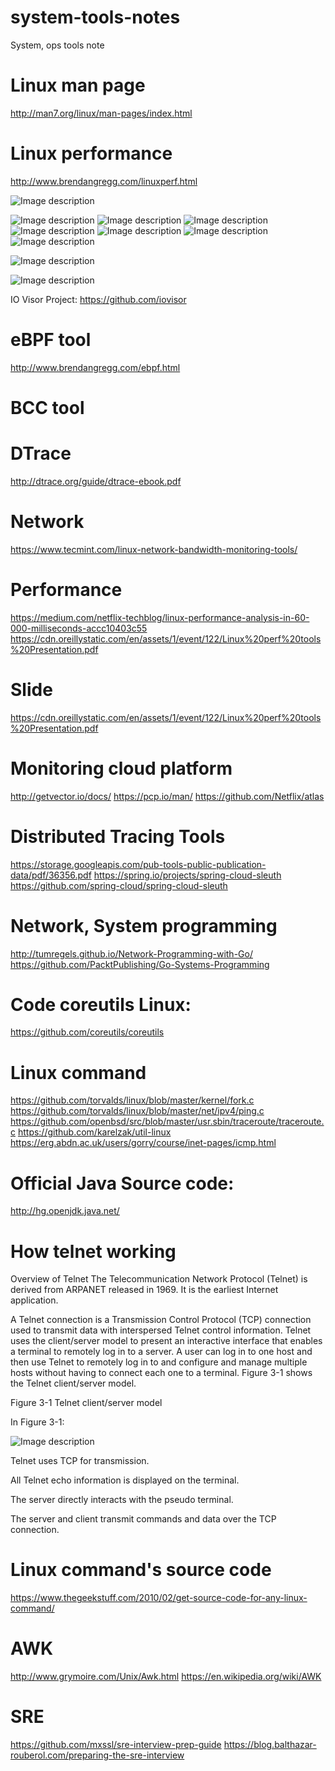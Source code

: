 # system-tools-notes
System, ops tools note
# Linux man page
http://man7.org/linux/man-pages/index.html

# Linux performance
http://www.brendangregg.com/linuxperf.html

![Image description](http://www.brendangregg.com/Perf/linux_perf_tools_full_1000.jpg)

![Image description](http://www.brendangregg.com/Perf/linux_observability_tools.png)
![Image description](http://www.brendangregg.com/Perf/linux_static_tools_333.png)
![Image description](http://www.brendangregg.com/Perf/linux_benchmarking_tools_333.png)
![Image description](http://www.brendangregg.com/Perf/linux_tuning_tools_333.png)
![Image description](http://www.brendangregg.com/Perf/linux_observability_sar_333.png)
![Image description](http://www.brendangregg.com/Perf/perf-tools_2016_333.png)
![Image description](http://www.brendangregg.com/Perf/bcc_tracing_tools_2016_333.png)


![Image description](http://www.brendangregg.com/BPF/bcc_tracing_tools_early2019.png)


![Image description](http://www.brendangregg.com/BPF/bpftrace_tools_early2019.png)


IO Visor Project:
https://github.com/iovisor

# eBPF tool

http://www.brendangregg.com/ebpf.html

# BCC tool

# DTrace
http://dtrace.org/guide/dtrace-ebook.pdf

# Network
https://www.tecmint.com/linux-network-bandwidth-monitoring-tools/

# Performance 
https://medium.com/netflix-techblog/linux-performance-analysis-in-60-000-milliseconds-accc10403c55
https://cdn.oreillystatic.com/en/assets/1/event/122/Linux%20perf%20tools%20Presentation.pdf


# Slide
https://cdn.oreillystatic.com/en/assets/1/event/122/Linux%20perf%20tools%20Presentation.pdf

# Monitoring cloud platform
http://getvector.io/docs/
https://pcp.io/man/
https://github.com/Netflix/atlas

# Distributed Tracing Tools

https://storage.googleapis.com/pub-tools-public-publication-data/pdf/36356.pdf
https://spring.io/projects/spring-cloud-sleuth
https://github.com/spring-cloud/spring-cloud-sleuth

# Network, System programming

http://tumregels.github.io/Network-Programming-with-Go/
https://github.com/PacktPublishing/Go-Systems-Programming

# Code coreutils Linux:

https://github.com/coreutils/coreutils
# Linux command

https://github.com/torvalds/linux/blob/master/kernel/fork.c
https://github.com/torvalds/linux/blob/master/net/ipv4/ping.c
https://github.com/openbsd/src/blob/master/usr.sbin/traceroute/traceroute.c
https://github.com/karelzak/util-linux
https://erg.abdn.ac.uk/users/gorry/course/inet-pages/icmp.html

# Official Java Source code:
http://hg.openjdk.java.net/

# How telnet working 
Overview of Telnet
The Telecommunication Network Protocol (Telnet) is derived from ARPANET released in 1969. It is the earliest Internet application.

A Telnet connection is a Transmission Control Protocol (TCP) connection used to transmit data with interspersed Telnet control information. Telnet uses the client/server model to present an interactive interface that enables a terminal to remotely log in to a server. A user can log in to one host and then use Telnet to remotely log in to and configure and manage multiple hosts without having to connect each one to a terminal. Figure 3-1 shows the Telnet client/server model.

Figure 3-1  Telnet client/server model 

In Figure 3-1:

![Image description](https://download.huawei.com/mdl/imgDownload?uuid=c50a20f739544a83a354dd5e3a0c71ef.png)

Telnet uses TCP for transmission.

All Telnet echo information is displayed on the terminal.

The server directly interacts with the pseudo terminal.

The server and client transmit commands and data over the TCP connection.

# Linux command's source code
https://www.thegeekstuff.com/2010/02/get-source-code-for-any-linux-command/

# AWK

http://www.grymoire.com/Unix/Awk.html
https://en.wikipedia.org/wiki/AWK

# SRE
https://github.com/mxssl/sre-interview-prep-guide
https://blog.balthazar-rouberol.com/preparing-the-sre-interview
